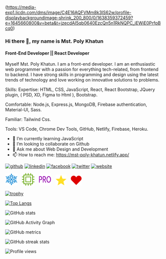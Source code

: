 (https://media-exp1.licdn.com/dms/image/C4E16AQFVMm8k3IS62w/profile-displaybackgroundimage-shrink_200_800/0/1638359372459?e=1645660800&v=beta&t=jzecdAI5qb0640EzcQn5n1RkNQPC_iEWiE0PrfpBcq0)

### Hi there 👋, my name is Mst. Poly Khatun
#### Front-End Developer || React Developer


Myself Mst. Poly Khatun. I am a front-end developer. I am an enthusiastic web programmer with a passion for everything tech-related, from frontend to backend. I have strong skills in programming and design using the latest trends of technology and love working on innovative solutions to problems.

Skills:  Expertise: HTML, CSS, JavaScript, React, React Bootstrap, JQuery plugin, ( PSD, XD, Figma to Html ), Bootstrap. 

Comfortable: Node.js, Express.js, MongoDB, Firebase authentication, Material-UI, Sass.  

Familiar: Tailwind Css.  

Tools: VS Code, Chrome Dev Tools, GitHub, Netlify, Firebase, Heroku.

- 🌱 I’m currently learning JavaScript 
- 👯 I’m looking to collaborate on Github 
- 💬 Ask me about Web Design and Development 
- 📫 How to reach me: https://mst-poly-khatun.netlify.app/ 


[<img src='https://cdn.jsdelivr.net/npm/simple-icons@3.0.1/icons/github.svg' alt='github' height='40'>](https://github.com/mariyapoly)  [<img src='https://cdn.jsdelivr.net/npm/simple-icons@3.0.1/icons/linkedin.svg' alt='linkedin' height='40'>](https://www.linkedin.com/in/https://www.linkedin.com/in/mst-poly-khatun//)  [<img src='https://cdn.jsdelivr.net/npm/simple-icons@3.0.1/icons/facebook.svg' alt='facebook' height='40'>](https://www.facebook.com/https://www.facebook.com/mariyasultana.poly)  [<img src='https://cdn.jsdelivr.net/npm/simple-icons@3.0.1/icons/twitter.svg' alt='twitter' height='40'>](https://twitter.com/https://twitter.com/PolyKhatun21)  [<img src='https://cdn.jsdelivr.net/npm/simple-icons@3.0.1/icons/icloud.svg' alt='website' height='40'>](https://mst-poly-khatun.netlify.app/)  

<a href='https://archiveprogram.github.com/'><img src='https://raw.githubusercontent.com/acervenky/animated-github-badges/master/assets/acbadge.gif' width='40' height='40'></a> <a href='https://docs.github.com/en/developers'><img src='https://raw.githubusercontent.com/acervenky/animated-github-badges/master/assets/devbadge.gif' width='40' height='40'></a> <a href='https://github.com/pricing'><img src='https://raw.githubusercontent.com/acervenky/animated-github-badges/master/assets/pro.gif' width='40' height='40'></a> <a href='https://stars.github.com/'><img src='https://raw.githubusercontent.com/acervenky/animated-github-badges/master/assets/starbadge.gif' width='35' height='35'></a> <a href='https://docs.github.com/en/github/supporting-the-open-source-community-with-github-sponsors'><img src='https://raw.githubusercontent.com/acervenky/animated-github-badges/master/assets/sponsorbadge.gif' width='35' height='35'></a> 

[![trophy](https://github-profile-trophy.vercel.app/?username=mariyapoly)](https://github.com/ryo-ma/github-profile-trophy)

[![Top Langs](https://github-readme-stats.vercel.app/api/top-langs/?username=mariyapoly)](https://github.com/anuraghazra/github-readme-stats)

![GitHub stats](https://github-readme-stats.vercel.app/api?username=mariyapoly&show_icons=true&count_private=true)  

![GitHub Activity Graph](https://activity-graph.herokuapp.com/graph?username=mariyapoly)  

![GitHub metrics](https://metrics.lecoq.io/mariyapoly)  

![GitHub streak stats](https://github-readme-streak-stats.herokuapp.com/?user=mariyapoly)  

![Profile views](https://gpvc.arturio.dev/mariyapoly)  
